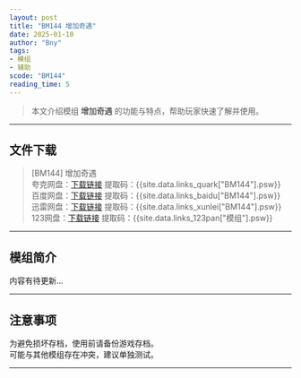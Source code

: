 ```yaml
---
layout: post
title: "BM144 增加奇遇"
date: 2025-01-10
author: "Bny"
tags: 
- 模组
- 辅助
scode: "BM144"
reading_time: 5
---
```


> 本文介绍模组 **增加奇遇** 的功能与特点，帮助玩家快速了解并使用。

---

## 文件下载

> [BM144] 增加奇遇  
夸克网盘：[下载链接]({{site.data.links_quark["BM144"].url}}) 提取码：{{site.data.links_quark["BM144"].psw}}  
百度网盘：[下载链接]({{site.data.links_baidu["BM144"].url}}) 提取码：{{site.data.links_baidu["BM144"].psw}}  
迅雷网盘：[下载链接]({{site.data.links_xunlei["BM144"].url}}) 提取码：{{site.data.links_xunlei["BM144"].psw}}  
123网盘：[下载链接]({{site.data.links_123pan["模组"].url}}) 提取码：{{site.data.links_123pan["模组"].psw}}  

---

## 模组简介

>  
内容有待更新...  

---

## 注意事项

>  
为避免损坏存档，使用前请备份游戏存档。  
可能与其他模组存在冲突，建议单独测试。  

---

